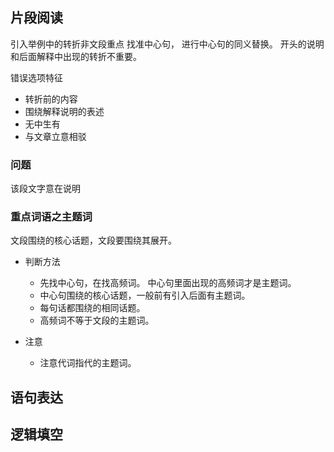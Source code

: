 ## 片段阅读

引入举例中的转折非文段重点
找准中心句， 进行中心句的同义替换。
开头的说明和后面解释中出现的转折不重要。

错误选项特征

- 转折前的内容
- 围绕解释说明的表述
- 无中生有
- 与文章立意相驳



### 问题

该段文字意在说明



### 重点词语之主题词

文段围绕的核心话题，文段要围绕其展开。


- 判断方法
  - 先找中心句，在找高频词。 中心句里面出现的高频词才是主题词。
  - 中心句围绕的核心话题，一般前有引入后面有主题词。
  - 每句话都围绕的相同话题。
  - 高频词不等于文段的主题词。
- 注意
  
  - 注意代词指代的主题词。
  

## 语句表达

## 逻辑填空































